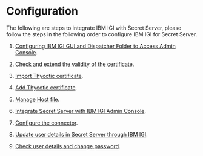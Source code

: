 [title]: # (Configuration)
[tags]: # (introduction)
[priority]: # (100)
# Configuration

The following are steps to integrate IBM IGI with Secret Server, please follow the steps in the following order to configure IBM IGI for Secret Server.

1. [Configuring IBM IGI GUI and Dispatcher Folder to Access Admin Console](config-ibm-igi-gui-dispatcher-folder-4.md).

1. [Check and extend the validity of the certificate](check-extend-validity-certificate.md).

1. [Import Thycotic certificate](import-thycotic-certificate.md).

1. [Add Thycotic certificate](add-thycotic-certificate.md).

1. [Manage Host file](manage-host-file.md).

1. [Integrate Secret Server with IBM IGI Admin Console](integrate-ss-ibm-igi-admin-console-5.md).

1. [Configure the connector](config-the-connector.md).

1. [Update user details in Secret Server through IBM IGI](update-user-details-SS.md).

1. [Check user details and change password](check-user-details-change-password.md).
